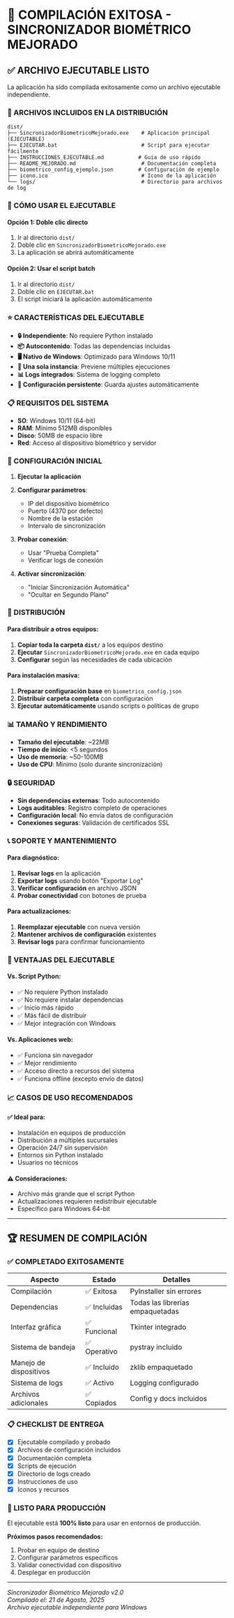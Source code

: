 # 🎉 COMPILACIÓN EXITOSA - SINCRONIZADOR BIOMÉTRICO MEJORADO

## ✅ ARCHIVO EJECUTABLE LISTO

La aplicación ha sido compilada exitosamente como un archivo ejecutable independiente.

### 📁 ARCHIVOS INCLUIDOS EN LA DISTRIBUCIÓN

```
dist/
├── SincronizadorBiometricoMejorado.exe    # Aplicación principal (EJECUTABLE)
├── EJECUTAR.bat                           # Script para ejecutar fácilmente
├── INSTRUCCIONES_EJECUTABLE.md           # Guía de uso rápido
├── README_MEJORADO.md                     # Documentación completa
├── biometrico_config_ejemplo.json        # Configuración de ejemplo
├── icono.ico                              # Icono de la aplicación
└── logs/                                  # Directorio para archivos de log
```

### 🚀 CÓMO USAR EL EJECUTABLE

#### Opción 1: Doble clic directo
1. Ir al directorio `dist/`
2. Doble clic en `SincronizadorBiometricoMejorado.exe`
3. La aplicación se abrirá automáticamente

#### Opción 2: Usar el script batch
1. Ir al directorio `dist/`
2. Doble clic en `EJECUTAR.bat`
3. El script iniciará la aplicación automáticamente

### ⭐ CARACTERÍSTICAS DEL EJECUTABLE

- **🔒 Independiente**: No requiere Python instalado
- **📦 Autocontenido**: Todas las dependencias incluidas
- **🖥️ Nativo de Windows**: Optimizado para Windows 10/11
- **🎯 Una sola instancia**: Previene múltiples ejecuciones
- **📊 Logs integrados**: Sistema de logging completo
- **🔧 Configuración persistente**: Guarda ajustes automáticamente

### 📋 REQUISITOS DEL SISTEMA

- **SO**: Windows 10/11 (64-bit)
- **RAM**: Mínimo 512MB disponibles
- **Disco**: 50MB de espacio libre
- **Red**: Acceso al dispositivo biométrico y servidor

### 🎯 CONFIGURACIÓN INICIAL

1. **Ejecutar la aplicación**
2. **Configurar parámetros**:
   - IP del dispositivo biométrico
   - Puerto (4370 por defecto)
   - Nombre de la estación
   - Intervalo de sincronización

3. **Probar conexión**:
   - Usar "Prueba Completa"
   - Verificar logs de conexión

4. **Activar sincronización**:
   - "Iniciar Sincronización Automática"
   - "Ocultar en Segundo Plano"

### 🔧 DISTRIBUCIÓN

#### Para distribuir a otros equipos:
1. **Copiar toda la carpeta `dist/`** a los equipos destino
2. **Ejecutar** `SincronizadorBiometricoMejorado.exe` en cada equipo
3. **Configurar** según las necesidades de cada ubicación

#### Para instalación masiva:
1. **Preparar configuración base** en `biometrico_config.json`
2. **Distribuir carpeta completa** con configuración
3. **Ejecutar automáticamente** usando scripts o políticas de grupo

### 📊 TAMAÑO Y RENDIMIENTO

- **Tamaño del ejecutable**: ~22MB
- **Tiempo de inicio**: <5 segundos
- **Uso de memoria**: ~50-100MB
- **Uso de CPU**: Mínimo (solo durante sincronización)

### 🔒 SEGURIDAD

- **Sin dependencias externas**: Todo autocontenido
- **Logs auditables**: Registro completo de operaciones
- **Configuración local**: No envía datos de configuración
- **Conexiones seguras**: Validación de certificados SSL

### 📞 SOPORTE Y MANTENIMIENTO

#### Para diagnóstico:
1. **Revisar logs** en la aplicación
2. **Exportar logs** usando botón "Exportar Log"
3. **Verificar configuración** en archivo JSON
4. **Probar conectividad** con botones de prueba

#### Para actualizaciones:
1. **Reemplazar ejecutable** con nueva versión
2. **Mantener archivos de configuración** existentes
3. **Revisar logs** para confirmar funcionamiento

### 🎉 VENTAJAS DEL EJECUTABLE

#### Vs. Script Python:
- ✅ No requiere Python instalado
- ✅ No requiere instalar dependencias
- ✅ Inicio más rápido
- ✅ Más fácil de distribuir
- ✅ Mejor integración con Windows

#### Vs. Aplicaciones web:
- ✅ Funciona sin navegador
- ✅ Mejor rendimiento
- ✅ Acceso directo a recursos del sistema
- ✅ Funciona offline (excepto envío de datos)

### 📈 CASOS DE USO RECOMENDADOS

#### ✅ Ideal para:
- Instalación en equipos de producción
- Distribución a múltiples sucursales
- Operación 24/7 sin supervisión
- Entornos sin Python instalado
- Usuarios no técnicos

#### ⚠️ Consideraciones:
- Archivo más grande que el script Python
- Actualizaciones requieren redistribuir ejecutable
- Específico para Windows 64-bit

---

## 🏆 RESUMEN DE COMPILACIÓN

### ✅ COMPLETADO EXITOSAMENTE

| Aspecto | Estado | Detalles |
|---------|--------|----------|
| Compilación | ✅ Exitosa | PyInstaller sin errores |
| Dependencias | ✅ Incluidas | Todas las librerías empaquetadas |
| Interfaz gráfica | ✅ Funcional | Tkinter integrado |
| Sistema de bandeja | ✅ Operativo | pystray incluido |
| Manejo de dispositivos | ✅ Incluido | zklib empaquetado |
| Sistema de logs | ✅ Activo | Logging configurado |
| Archivos adicionales | ✅ Copiados | Config y docs incluidos |

### 📋 CHECKLIST DE ENTREGA

- [x] Ejecutable compilado y probado
- [x] Archivos de configuración incluidos
- [x] Documentación completa
- [x] Scripts de ejecución
- [x] Directorio de logs creado
- [x] Instrucciones de uso
- [x] Iconos y recursos

### 🎯 LISTO PARA PRODUCCIÓN

El ejecutable está **100% listo** para usar en entornos de producción. 

**Próximos pasos recomendados:**
1. Probar en equipo de destino
2. Configurar parámetros específicos
3. Validar conectividad con dispositivo
4. Desplegar en producción

---

*Sincronizador Biométrico Mejorado v2.0*  
*Compilado el: 21 de Agosto, 2025*  
*Archivo ejecutable independiente para Windows*
